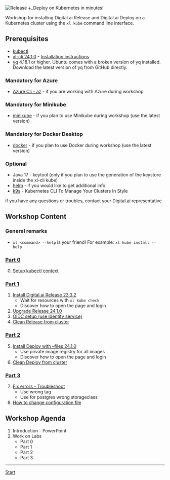![Release +_Deploy on Kubernetes in minutes!](xl-kube-install-logo.jpg)

Workshop for installing Digital.ai Release and Digital.ai Deploy on a Kubernetes cluster using the `xl kube` command line interface.

## Prerequisites

- [kubectl](https://kubernetes.io/docs/tasks/tools/)
- [xl-cli 24.1.0](https://nexus.xebialabs.com/nexus/content/repositories/releases/com/xebialabs/xlclient/xl-client/24.1.0-1226.113/) - [Installation instructions](https://docs.digital.ai/bundle/devops-release-version-v.24.1/page/release/how-to/install-the-xl-cli.html)
- [yq](https://github.com/mikefarah/yq) 4.18.1 or higher. Ubuntu comes with a broken version of yq installed. Download the latest version of yq from GitHub directly.

### Mandatory for Azure

- [Azure Cli - az](https://learn.microsoft.com/en-us/cli/azure/install-azure-cli) - if you are working with Azure during workshop

### Mandatory for Minikube

- [minikube](https://minikube.sigs.k8s.io/docs/start/) - if you plan to use Minikube during workshop (use the latest version)

### Mandatory for Docker Desktop

- [docker](https://docs.docker.com/get-docker/) - if you plan to use Docker during workshop (use the latest version)

### Optional

- Java 17 - keytool (only if you plan to use the generation of the keystore inside the xl-cli kube)
- [helm](https://helm.sh/docs/intro/install/) - if you would like to get additional info 
- [k9s](https://k9scli.io/topics/install/) - Kubernetes CLI To Manage Your Clusters In Style

if you have any questions or troubles, contact your Digital.ai representative 


## Workshop Content

### General remarks

* `xl <command> --help` is your friend! For example: `xl kube install --help`

### [Part 0](./part-0/lab-0-setup-kubectl-context.md)

0. [Setup kubectl context](./part-0/lab-0-setup-kubectl-context.md)

### [Part 1](./part-1/lab-1-install-release.md)

1. [Install Digital.ai Release 23.3.2](./part-1/lab-1-install-release.md)
   - Wait for resources with `xl kube check`
   - Discover how to open the page and login
2. [Upgrade Release 24.1.0](./part-1/lab-2-upgrade-release.md)
3. [OIDC setup (use Identity service)](./part-1/lab-3-oidc-setup.md)
4. [Clean Release from cluster](./part-1/lab-4-clean-release.md)

### [Part 2](./part-2/lab-5-install-deploy.md)

5. [Install Deploy with –files 24.1.0](./part-2/lab-5-install-deploy.md)
   - Use private image registry for all images
   - Discover how to open the page and login
6. [Clean Deploy from cluster](./part-2/lab-6-clean-deploy.md)

### [Part 3](./part-3/lab-7-troubleshoot.md)

7. [Fix errors - Troubleshoot](./part-3/lab-7-troubleshoot.md)
    - Use wrong tag
    - Use for postgres wrong storageclass
8. [How to change configuration file](./part-3/lab-8-change-configuration-file.md)

## Workshop Agenda

1. Introduction - PowerPoint
2. Work on Labs
   - Part 0
   - Part 1
   - Part 2
   - Part 3

---

[Start](./part-0/lab-0-setup-kubectl-context.md)
